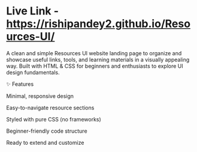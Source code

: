 # Live Link -https://rishipandey2.github.io/Resources-UI/
A clean and simple Resources UI website landing page to organize and showcase useful links, tools, and learning materials in a visually appealing way. Built with HTML & CSS for beginners and enthusiasts to explore UI design fundamentals.

✨ Features

Minimal, responsive design

Easy-to-navigate resource sections

Styled with pure CSS (no frameworks)

Beginner-friendly code structure

Ready to extend and customize
